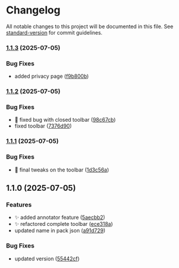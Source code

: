 # Changelog

All notable changes to this project will be documented in this file. See [standard-version](https://github.com/conventional-changelog/standard-version) for commit guidelines.

### [1.1.3](https://github.com/BBocho8/annotator/compare/v1.1.2...v1.1.3) (2025-07-05)


### Bug Fixes

* added privacy page ([f9b800b](https://github.com/BBocho8/annotator/commit/f9b800b63688217774e0b55b9ffe5941e39c9d79))

### [1.1.2](https://github.com/BBocho8/annotator/compare/v1.1.1...v1.1.2) (2025-07-05)


### Bug Fixes

* :bug: fixed bug with closed toolbar ([98c67cb](https://github.com/BBocho8/annotator/commit/98c67cb2d9ba0cb159f07a0cadc3ad00f65ce903))
* fixed toolbar ([7376d90](https://github.com/BBocho8/annotator/commit/7376d90225e62fd44ae6afa6fbb92a512c54265b))

### [1.1.1](https://github.com/BBocho8/annotator/compare/v1.1.0...v1.1.1) (2025-07-05)


### Bug Fixes

* :art: final tweaks on the toolbar ([1d3c56a](https://github.com/BBocho8/annotator/commit/1d3c56af614651425482f9a67f1f4679faf2f04d))

## 1.1.0 (2025-07-05)


### Features

* :sparkles: added annotator feature ([5aecbb2](https://github.com/BBocho8/annotator/commit/5aecbb23955334b013a58e34cf8822d8b63a14be))
* :sparkles: refactored complete toolbar ([ece318a](https://github.com/BBocho8/annotator/commit/ece318abdf491a410c335f7561ce94961ea24054))
* updated name in pack json ([a91d729](https://github.com/BBocho8/annotator/commit/a91d729c85f4a10bc95146328db5dea3bbbdc5c8))


### Bug Fixes

* updated version ([55442cf](https://github.com/BBocho8/annotator/commit/55442cfc0ba766976c1faa9eeb9e3a8bbadf91ff))
